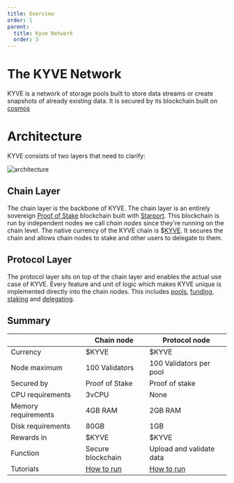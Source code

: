 ```yaml
---
title: Overview
order: 1
parent:
  title: Kyve Network
  order: 3
---
```


# The KYVE Network

KYVE is a network of storage pools built to store data streams or create snapshots of already existing data.
It is secured by its blockchain built on [cosmos](https://cosmos.network/)

# Architecture

KYVE consists of two layers that need to clarify:

![architecture](/architecture.png)

## Chain Layer

The chain layer is the backbone of KYVE. The chain layer is an entirely sovereign [Proof of Stake](https://en.wikipedia.org/wiki/Proof_of_stake) blockchain built with [Starport](https://starport.com/). This blockchain is run by independent nodes we call _chain nodes_ since they're running on the chain level. The native currency of the KYVE chain is $[KYVE](/basics/kyve.md). It secures the chain and allows
chain nodes to stake and other users to delegate to them.

## Protocol Layer

The protocol layer sits on top of the chain layer and enables the actual use case of KYVE. Every feature and unit of logic which makes KYVE unique is implemented directly into the chain nodes. This includes [pools](/basics/pools.md), [funding](/basics/funding.md), [staking](/basics/staking.md) and [delegating](/basics/delegating.md).

## Summary

|                     | Chain node                                     | Protocol node                                     |
| ------------------- | ---------------------------------------------- | ------------------------------------------------- |
| Currency            | $KYVE                                          | $KYVE                                             |
| Node maximum        | 100 Validators                                 | 100 Validators per pool                           |
| Secured by          | Proof of Stake                                 | Proof of stake                                    |
| CPU requirements    | 3vCPU                                          | None                                              |
| Memory requirements | 4GB RAM                                        | 2GB RAM                                           |
| Disk requirements   | 80GB                                           | 1GB                                               |
| Rewards in          | $KYVE                                          | $KYVE                                             |
| Function            | Secure blockchain                              | Upload and validate data                          |
| Tutorials           | [How to run](../getting-started/chain-node.md) | [How to run](../getting-started/protocol-node.md) |
